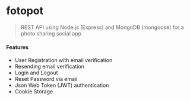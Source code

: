 # fotopot
> REST API using Node.js (Express) and MongoDB (mongoose) for a photo sharing social app

#### Features
* User Registration with email verification
* Resending email verification
* Login and Logout
* Reset Password via email
* Json Web Token (JWT) authentication
* Cookie Storage
